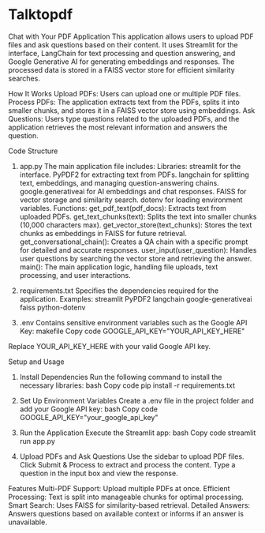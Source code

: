 # Talktopdf

Chat with Your PDF Application
This application allows users to upload PDF files and ask questions based on their content. It uses Streamlit for the interface, LangChain for text processing and question answering, and Google Generative AI for generating embeddings and responses. The processed data is stored in a FAISS vector store for efficient similarity searches.

How It Works
Upload PDFs: Users can upload one or multiple PDF files.
Process PDFs: The application extracts text from the PDFs, splits it into smaller chunks, and stores it in a FAISS vector store using embeddings.
Ask Questions: Users type questions related to the uploaded PDFs, and the application retrieves the most relevant information and answers the question.

Code Structure
1. app.py
The main application file includes:
Libraries:
streamlit for the interface.
PyPDF2 for extracting text from PDFs.
langchain for splitting text, embeddings, and managing question-answering chains.
google.generativeai for AI embeddings and chat responses.
FAISS for vector storage and similarity search.
dotenv for loading environment variables.
Functions:
get_pdf_text(pdf_docs): Extracts text from uploaded PDFs.
get_text_chunks(text): Splits the text into smaller chunks (10,000 characters max).
get_vector_store(text_chunks): Stores the text chunks as embeddings in FAISS for future retrieval.
get_conversational_chain(): Creates a QA chain with a specific prompt for detailed and accurate responses.
user_input(user_question): Handles user questions by searching the vector store and retrieving the answer.
main(): The main application logic, handling file uploads, text processing, and user interactions.

2. requirements.txt
Specifies the dependencies required for the application. Examples:
streamlit
PyPDF2
langchain
google-generativeai
faiss
python-dotenv

3. .env
Contains sensitive environment variables such as the Google API Key:
makefile
Copy code
GOOGLE_API_KEY="YOUR_API_KEY_HERE"

Replace YOUR_API_KEY_HERE with your valid Google API key.

Setup and Usage
1. Install Dependencies
Run the following command to install the necessary libraries:
bash
Copy code
pip install -r requirements.txt

2. Set Up Environment Variables
Create a .env file in the project folder and add your Google API key:
bash
Copy code
GOOGLE_API_KEY="your_google_api_key"

3. Run the Application
Execute the Streamlit app:
bash
Copy code
streamlit run app.py

4. Upload PDFs and Ask Questions
Use the sidebar to upload PDF files.
Click Submit & Process to extract and process the content.
Type a question in the input box and view the response.

Features
Multi-PDF Support: Upload multiple PDFs at once.
Efficient Processing: Text is split into manageable chunks for optimal processing.
Smart Search: Uses FAISS for similarity-based retrieval.
Detailed Answers: Answers questions based on available context or informs if an answer is unavailable.

